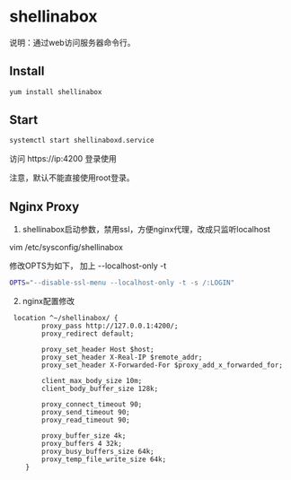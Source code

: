 # shellinabox



说明：通过web访问服务器命令行。



## Install

```sh
yum install shellinabox
```



## Start

```sh
systemctl start shellinaboxd.service
```



访问 https://ip:4200 登录使用

注意，默认不能直接使用root登录。



## Nginx Proxy

1. shellinabox启动参数，禁用ssl，方便nginx代理，改成只监听localhost

vim /etc/sysconfig/shellinabox

修改OPTS为如下， 加上 --localhost-only -t

```sh
OPTS="--disable-ssl-menu --localhost-only -t -s /:LOGIN"
```

2. nginx配置修改

```nginx
 location ^~/shellinabox/ {
        proxy_pass http://127.0.0.1:4200/;
        proxy_redirect default;

        proxy_set_header Host $host;
        proxy_set_header X-Real-IP $remote_addr;
        proxy_set_header X-Forwarded-For $proxy_add_x_forwarded_for;

        client_max_body_size 10m;
        client_body_buffer_size 128k;

        proxy_connect_timeout 90;
        proxy_send_timeout 90;
        proxy_read_timeout 90;

        proxy_buffer_size 4k;
        proxy_buffers 4 32k;
        proxy_busy_buffers_size 64k;
        proxy_temp_file_write_size 64k;
    }
```

